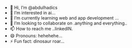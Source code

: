 - 👋 Hi, I’m @abdulhadics
- 👀 I’m interested in ai...
- 🌱 I’m currently learning web and app development ...
- 💞️ I’m looking to collaborate on .anything and everything..
- 📫 How to reach me ..linkedIN.
- 😄 Pronouns: hehehehe...
- ⚡ Fun fact: dinosaur roar...

<!---
abdulhadics/abdulhadics is a ✨ special ✨ repository because its `README.md` (this file) appears on your GitHub profile.
You can click the Preview link to take a look at your changes.
--->
